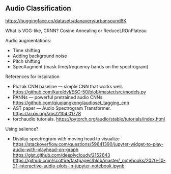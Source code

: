
## Audio Classification

https://huggingface.co/datasets/danavery/urbansound8K

What is VGG-like, CRNN?
Cosine Annealing or ReduceLROnPlateau

Audio augmentations:
- Time shifting
- Adding background noise
- Pitch shifting
- SpecAugment (mask time/frequency bands on the spectrogram)

References for inspiration
- Piczak CNN baseline — simple CNN that works well.
  https://github.com/karoldvl/ESC-50/blob/master/src/models.py
- PANNs — powerful pretrained audio CNNs.
  https://github.com/qiuqiangkong/audioset_tagging_cnn
- AST paper — Audio Spectrogram Transformer.
  https://arxiv.org/abs/2104.01778
- torchaudio tutorials.
  https://pytorch.org/audio/stable/tutorials/index.html

Using salience?

- Display spectrogram with moving head to visualize
https://stackoverflow.com/questions/59641390/jupyter-widget-to-play-audio-with-playhead-on-graph
https://gist.github.com/deeplycloudy/2152643
https://github.com/scottire/fastpages/blob/master/_notebooks/2020-10-21-interactive-audio-plots-in-jupyter-notebook.ipynb

